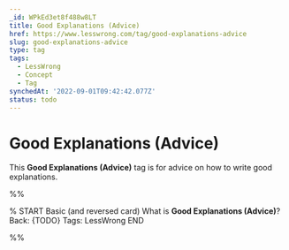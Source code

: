 ```yaml
---
_id: WPkEd3et8f488w8LT
title: Good Explanations (Advice)
href: https://www.lesswrong.com/tag/good-explanations-advice
slug: good-explanations-advice
type: tag
tags:
  - LessWrong
  - Concept
  - Tag
synchedAt: '2022-09-01T09:42:42.077Z'
status: todo
---
```


# Good Explanations (Advice)

This **Good Explanations (Advice)** tag is for advice on how to write good explanations.


%%

% START
Basic (and reversed card)
What is **Good Explanations (Advice)**?
Back: {TODO}
Tags: LessWrong
END
<!--ID: 1663156977513-->


%%
	
